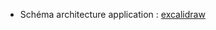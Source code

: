 - Schéma architecture application : [excalidraw](https://excalidraw.com/#room=3d122b0d421769708dc0,9Ru-sCx8jzefX97ZFG-4pQ)